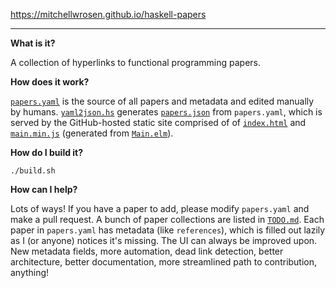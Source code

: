 https://mitchellwrosen.github.io/haskell-papers

---

**What is it?**

A collection of hyperlinks to functional programming papers.

**How does it work?**

[`papers.yaml`](papers.yaml) is the source of all papers and metadata and edited
manually by humans. [`yaml2json.hs`](yaml2json.hs) generates
[`papers.json`](papers.json) from `papers.yaml`, which is served by the
GitHub-hosted static site comprised of of [`index.html`](index.html) and
[`main.min.js`](main.min.js) (generated from [`Main.elm`](Main.elm)).

**How do I build it?**

    ./build.sh

**How can I help?**

Lots of ways! If you have a paper to add, please modify `papers.yaml` and make a
pull request. A bunch of paper collections are listed in [`TODO.md`](TODO.md).
Each paper in `papers.yaml` has metadata (like `references`), which is filled
out lazily as I (or anyone) notices it's missing. The UI can always be improved
upon. New metadata fields, more automation, dead link detection, better
architecture, better documentation, more streamlined path to contribution,
anything!
